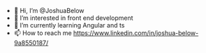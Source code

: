 - 👋 Hi, I’m @JoshuaBelow
- 👀 I’m interested in front end development
- 🌱 I’m currently learning Angular and ts
- 📫 How to reach me https://www.linkedin.com/in/joshua-below-9a8550187/
